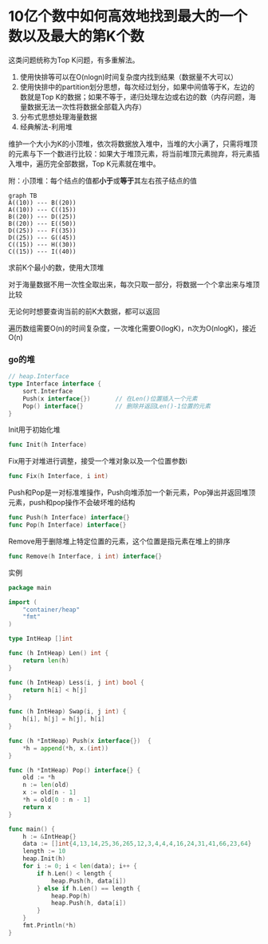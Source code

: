 # 10亿个数中如何高效地找到最大的一个数以及最大的第K个数

这类问题统称为Top K问题，有多重解法。

1. 使用快排等可以在O(nlogn)时间复杂度内找到结果（数据量不大可以）
2. 使用快排中的partition划分思想，每次经过划分，如果中间值等于K，左边的数就是Top K的数据；如果不等于，递归处理左边或右边的数（内存问题，海量数据无法一次性将数据全部载入内存）
3. 分布式思想处理海量数据
4. 经典解法-利用堆

维护一个大小为K的小顶堆，依次将数据放入堆中，当堆的大小满了，只需将堆顶的元素与下一个数进行比较：如果大于堆顶元素，将当前堆顶元素抛弃，将元素插入堆中，遍历完全部数据，Top K元素就在堆中。

附：小顶堆：每个结点的值都**小于**或**等于**其左右孩子结点的值

```mermaid
graph TB
A((10)) --- B((20))
A((10)) --- C((15))
B((20)) --- D((25))
B((20)) --- E((50))
D((25)) --- F((35))
D((25)) --- G((45))
C((15)) --- H((30))
C((15)) --- I((40))
```

求前K个最小的数，使用大顶堆

对于海量数据不用一次性全取出来，每次只取一部分，将数据一个个拿出来与堆顶比较

无论何时想要查询当前的前K大数据，都可以返回

遍历数组需要O(n)的时间复杂度，一次堆化需要O(logK)，n次为O(nlogK)，接近O(n)



### go的堆

```go
// heap.Interface
type Interface interface {
    sort.Interface
    Push(x interface{})       // 在Len()位置插入一个元素
    Pop() interface{}         // 删除并返回Len()-1位置的元素
}
```

Init用于初始化堆

```go
func Init(h Interface)
```

Fix用于对堆进行调整，接受一个堆对象以及一个位置参数i

```go
func Fix(h Interface, i int)
```

Push和Pop是一对标准堆操作，Push向堆添加一个新元素，Pop弹出并返回堆顶元素，push和pop操作不会破坏堆的结构

```go
func Push(h Interface) interface{}
func Pop(h Interface) interface{}
```

Remove用于删除堆上特定位置的元素，这个位置是指元素在堆上的排序

```go
func Remove(h Interface, i int) interface{}
```

实例

```go
package main

import (
	"container/heap"
	"fmt"
)

type IntHeap []int

func (h IntHeap) Len() int {
	return len(h)
}

func (h IntHeap) Less(i, j int) bool {
	return h[i] < h[j]
}

func (h IntHeap) Swap(i, j int) {
	h[i], h[j] = h[j], h[i]
}

func (h *IntHeap) Push(x interface{})  {
	*h = append(*h, x.(int))
}

func (h *IntHeap) Pop() interface{} {
	old := *h
	n := len(old)
	x := old[n - 1]
	*h = old[0 : n - 1]
	return x
}

func main() {
	h := &IntHeap{}
	data := []int{4,13,14,25,36,265,12,3,4,4,4,16,24,31,41,66,23,64}
	length := 10
	heap.Init(h)
	for i := 0; i < len(data); i++ {
		if h.Len() < length {
			heap.Push(h, data[i])
		} else if h.Len() == length {
			heap.Pop(h)
			heap.Push(h, data[i])
		}
	}
	fmt.Println(*h)
}
```

